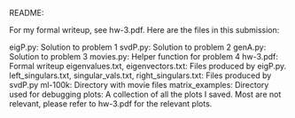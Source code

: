 README:

For my formal writeup, see hw-3.pdf. Here are the files in this submission:

eigP.py: Solution to problem 1
svdP.py: Solution to problem 2
genA.py: Solution to problem 3
movies.py: Helper function for problem 4
hw-3.pdf: Formal writeup
eigenvalues.txt, eigenvectors.txt: Files produced by eigP.py. 
left_singulars.txt, singular_vals.txt, right_singulars.txt: Files produced by svdP.py
ml-100k: Directory with movie files
matrix_examples: Directory used for debugging
plots: A collection of all the plots I saved. Most are not relevant, please
refer to hw-3.pdf for the relevant plots. 

